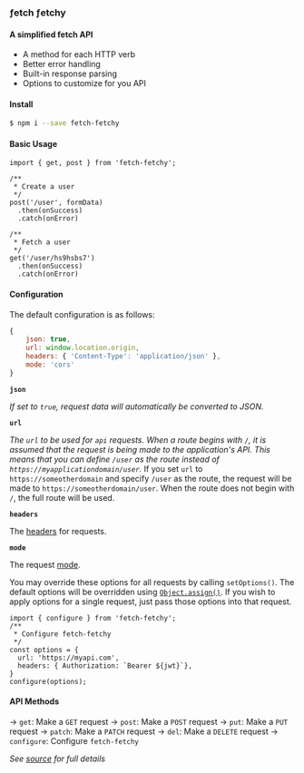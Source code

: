 ### ƒetch ƒetchy
#### A simplified fetch API

 - A method for each HTTP verb
 - Better error handling
 - Built-in response parsing
 - Options to customize for you API

#### Install
```bash
$ npm i --save fetch-fetchy
```
#### Basic Usage
```
import { get, post } from 'fetch-fetchy';

/**
 * Create a user
 */
post('/user', formData)
  .then(onSuccess)
  .catch(onError)

/**
 * Fetch a user
 */
get('/user/hs9hsbs7')
  .then(onSuccess)
  .catch(onError)
```


#### Configuration
The default configuration is as follows:
```javascript
{
	json: true,
	url: window.location.origin,
	headers: { 'Content-Type': 'application/json' },
	mode: 'cors'
}
```

**`json`**

*If set to `true`, request data will automatically be converted to JSON.*

**`url`**

*The `url` to be used for `api` requests.  When a route begins with `/`, it is assumed that the request is being made to the application's API.  This means that you can define `/user` as the route instead of `https://myapplicationdomain/user`.*  If you set `url` to `https://someotherdomain` and specify `/user` as the route, the request will be made to `https://someotherdomain/user`.  When the route does not begin with `/`, the full route will be used.

**`headers`**

The [headers](https://developer.mozilla.org/en-US/docs/Web/API/Request/headers) for requests.

 **`mode`**

 The request [mode](https://developer.mozilla.org/en-US/docs/Web/API/Request/mode).

You may override these options for all requests by calling `setOptions()`.  The default options will be overridden using [`Object.assign()`](https://developer.mozilla.org/en-US/docs/Web/JavaScript/Reference/Global_Objects/Object/assign).  If you wish to apply options for a single request, just pass those options into that request.
```
import { configure } from 'fetch-fetchy';
/**
 * Configure fetch-fetchy
 */
const options = {
  url: 'https://myapi.com',
  headers: { Authorization: `Bearer ${jwt}`},
}
configure(options);
```

#### API Methods
→  `get`: Make a `GET` request
→  `post`: Make a `POST` request
→  `put`: Make a `PUT` request
→  `patch`: Make a `PATCH` request
→  `del`: Make a `DELETE` request
→ `configure`: Configure `fetch-fetchy`

*See [source](https://github.com/adrice727/fetch-fetchy/blob/develop/fetch-fetchy.js#L94) for full details*






